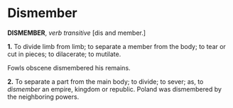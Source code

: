 # Dismember

**DISMEMBER**, _verb transitive_ \[dis and member.\]

**1.** To divide limb from limb; to separate a member from the body; to tear or cut in pieces; to dilacerate; to mutilate.

Fowls obscene dismembered his remains.

**2.** To separate a part from the main body; to divide; to sever; as, to _dismember_ an empire, kingdom or republic. Poland was dismembered by the neighboring powers.
